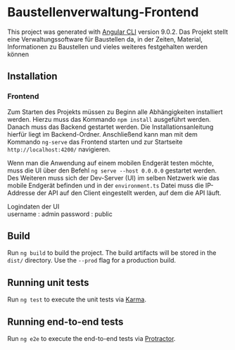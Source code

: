 # Baustellenverwaltung-Frontend

This project was generated with [Angular CLI](https://github.com/angular/angular-cli) version 9.0.2.
Das Projekt stellt eine Verwaltungssoftware für Baustellen da, in der Zeiten, Material,
Informationen zu Baustellen und vieles weiteres festgehalten werden können

## Installation

### Frontend
Zum Starten des Projekts müssen zu Beginn alle Abhängigkeiten installiert werden.
Hierzu muss das Kommando `npm install` ausgeführt werden.
Danach muss das Backend gestartet werden. Die Installationsanleitung hierfür liegt im Backend-Ordner.
Anschließend kann man mit dem Kommando `ng-serve` das Frontend starten und zur Startseite   `http://localhost:4200/` navigieren.

Wenn man die Anwendung auf einem mobilen Endgerät testen möchte, muss die UI über den Befehl `ng serve --host 0.0.0.0` gestartet werden.
Des Weiteren muss sich der Dev-Server (UI) im selben Netzwerk wie das mobile Endgerät befinden und in der `environment.ts` Datei muss die
IP-Addresse der API auf den Client eingestellt werden, auf dem die API läuft.


Logindaten der UI  
    username : admin
    password : public


## Build

Run `ng build` to build the project. The build artifacts will be stored in the `dist/` directory. Use the `--prod` flag for a production build.

## Running unit tests

Run `ng test` to execute the unit tests via [Karma](https://karma-runner.github.io).

## Running end-to-end tests

Run `ng e2e` to execute the end-to-end tests via [Protractor](http://www.protractortest.org/).

